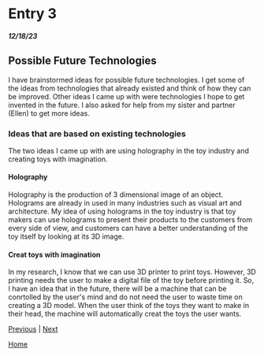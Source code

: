 # Entry 3
##### 12/18/23

## Possible Future Technologies 
I have brainstormed ideas for possible future technologies. I get some of the ideas from technologies that already existed and think of how they can be improved. Other ideas I came up with were technologies I hope to get invented in the future. I also asked for help from my sister and partner (Ellen) to get more ideas. 

### Ideas that are based on existing technologies 
The two ideas I came up with are using holography in the toy industry and creating toys with imagination. 

#### Holography 
Holography is the production of 3 dimensional image of an object. Holograms are already in used in many industries such as visual art and architecture. My idea of using holograms in the toy industry is that toy makers can use holograms to present their products to the customers from every side of view, and customers can have a better understanding of the toy itself by looking at its 3D image. 

#### Creat toys with imagination 
In my research, I know that we can use 3D printer to print toys. However, 3D printing needs the user to make a digital file of the toy before printing it. So, I have an idea that in the future, there will be a machine that can be conrtolled by the user's mind and do not need the user to waste time on creating a 3D model. When the user think of the toys they want to make in their head, the machine will automatically creat the toys the user wants. 




[Previous](entry02.md) | [Next](entry04.md)

[Home](../README.md)